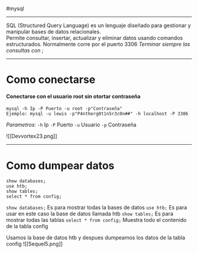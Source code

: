 #mysql 

---------

SQL (Structured Query Language) es un lenguaje diseñado para gestionar y manipular bases de datos relacionales.  
Permite consultar, insertar, actualizar y eliminar datos usando comandos estructurados.
Normalmente corre por el puerto 3306
*Terminar siempre las consultas con ;*

---------
# Como conectarse
#### Conectarse con el usuario root sin otortar contraseña

```shell
mysql -h Ip -P Puerto -u root -p"Contraseña"
Ejemplo: mysql -u lewis -p"P4ntherg0t1n5r3c0n##" -h localhost -P 3306
```
*Parametros:*
`-h` Ip
`-P` Puerto
`-u` Usuario
`-p` Contraseña

![[Devvortex23.png]]

--------
# Como dumpear datos

```
show databases;  
use htb;
show tables;
select * from config;
```

`show databases;` Es para mostrar todas la bases de datos
`use htb;` Es para usar en este caso la base de datos llamada htb
`show tables;` Es para mostrar todas las tablas
`select * from config;` Muestra todo el contenido de la tabla config

Usamos la base de datos htb y despues dumpeamos los datos de la tabla config
![[Sequel5.png]]